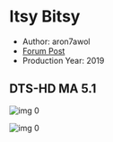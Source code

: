 # Itsy Bitsy

* Author: aron7awol
* [Forum Post](https://www.avsforum.com/threads/bass-eq-for-filtered-movies.2995212/post-58644434)
* Production Year: 2019

## DTS-HD MA 5.1

![img 0](https://i.imgur.com/FrtvmT4.jpg)

![img 0](https://i.imgur.com/Vyl8Jwe.png)


